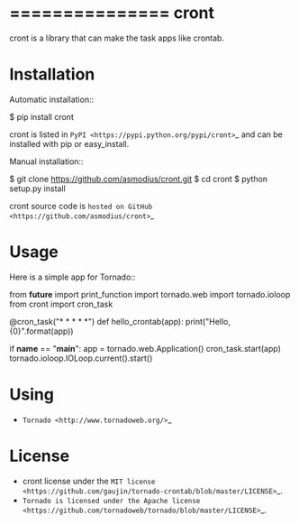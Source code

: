 ===============
cront
===============

cront is a library that can make the task apps like crontab.

Installation
============

Automatic installation::

   $ pip install cront

cront is listed in `PyPI <https://pypi.python.org/pypi/cront>`_ and can be installed with pip or easy_install.

Manual installation::

   $ git clone https://github.com/asmodius/cront.git
   $ cd cront
   $ python setup.py install

cront source code is `hosted on GitHub <https://github.com/asmodius/cront>`_

Usage
=====

Here is a simple app for Tornado::

   from __future__ import print_function
   import tornado.web
   import tornado.ioloop
   from cront import cron_task
    
   @cron_task("* * * * *")
   def hello_crontab(app):
       print("Hello, {0}".format(app))

   if __name__ == "__main__":
       app = tornado.web.Application()
       cron_task.start(app)
       tornado.ioloop.IOLoop.current().start()

Using
=====

* `Tornado <http://www.tornadoweb.org/>`_

License
=======

* cront license under the `MIT license <https://github.com/gaujin/tornado-crontab/blob/master/LICENSE>`_.
* `Tornado is licensed under the Apache license <https://github.com/tornadoweb/tornado/blob/master/LICENSE>`_.
